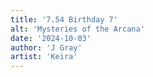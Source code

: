 ```yaml
---
title: '7.54 Birthday 7'
alt: 'Mysteries of the Arcana'
date: '2024-10-03'
author: 'J Gray'
artist: 'Keira'
---
```

